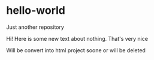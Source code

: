 # hello-world
Just another repository

Hi! Here is some new text about nothing. 
That's very nice
 
 Will be convert into html project soone or will be deleted

